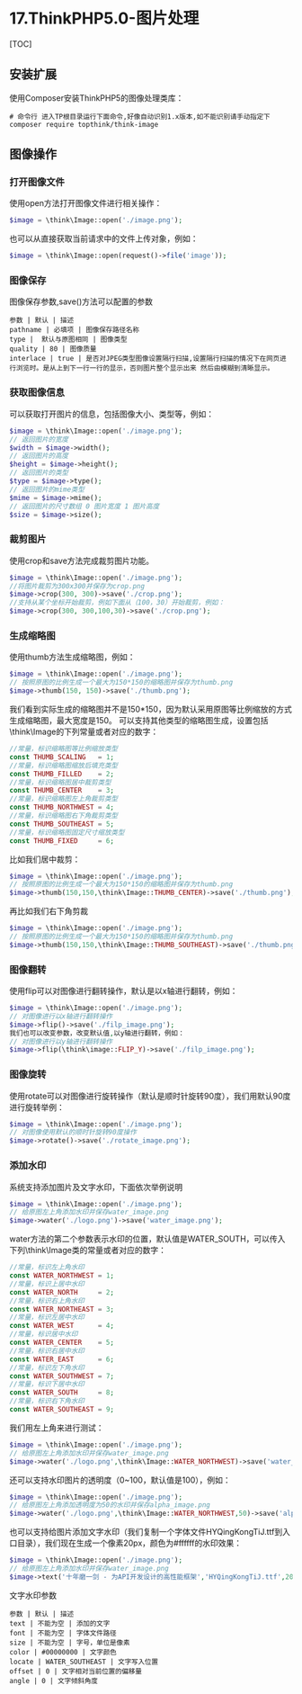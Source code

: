 # 17.ThinkPHP5.0-图片处理
[TOC]

## 安装扩展
使用Composer安装ThinkPHP5的图像处理类库：
```shell
# 命令行 进入TP根目录运行下面命令,好像自动识别1.x版本,如不能识别请手动指定下
composer require topthink/think-image
```

## 图像操作

### 打开图像文件
使用open方法打开图像文件进行相关操作：
```php
$image = \think\Image::open('./image.png');
```
也可以从直接获取当前请求中的文件上传对象，例如：
```php
$image = \think\Image::open(request()->file('image'));
```

### 图像保存
图像保存参数,save()方法可以配置的参数
```table
参数 | 默认 | 描述
pathname | 必填项 | 图像保存路径名称 
type |  默认与原图相同 | 图像类型 
quality | 80 | 图像质量 
interlace | true | 是否对JPEG类型图像设置隔行扫描,设置隔行扫描的情况下在网页进行浏览时。是从上到下一行一行的显示，否则图片整个显示出来 然后由模糊到清晰显示。
```


### 获取图像信息
可以获取打开图片的信息，包括图像大小、类型等，例如：
```php
$image = \think\Image::open('./image.png');
// 返回图片的宽度
$width = $image->width(); 
// 返回图片的高度
$height = $image->height(); 
// 返回图片的类型
$type = $image->type(); 
// 返回图片的mime类型
$mime = $image->mime(); 
// 返回图片的尺寸数组 0 图片宽度 1 图片高度
$size = $image->size(); 
```

### 裁剪图片
使用crop和save方法完成裁剪图片功能。
```php
$image = \think\Image::open('./image.png');
//将图片裁剪为300x300并保存为crop.png
$image->crop(300, 300)->save('./crop.png');
//支持从某个坐标开始裁剪，例如下面从（100，30）开始裁剪，例如：
$image->crop(300, 300,100,30)->save('./crop.png');
```
### 生成缩略图
使用thumb方法生成缩略图，例如：
```php
$image = \think\Image::open('./image.png');
// 按照原图的比例生成一个最大为150*150的缩略图并保存为thumb.png
$image->thumb(150, 150)->save('./thumb.png');
```
我们看到实际生成的缩略图并不是150*150，因为默认采用原图等比例缩放的方式生成缩略图，最大宽度是150。
 可以支持其他类型的缩略图生成，设置包括\think\Image的下列常量或者对应的数字：
```php
//常量，标识缩略图等比例缩放类型
const THUMB_SCALING   = 1; 
//常量，标识缩略图缩放后填充类型
const THUMB_FILLED    = 2; 
//常量，标识缩略图居中裁剪类型
const THUMB_CENTER    = 3; 
//常量，标识缩略图左上角裁剪类型
const THUMB_NORTHWEST = 4;
//常量，标识缩略图右下角裁剪类型
const THUMB_SOUTHEAST = 5; 
//常量，标识缩略图固定尺寸缩放类型
const THUMB_FIXED     = 6; 
```
比如我们居中裁剪：
```php
$image = \think\Image::open('./image.png');
// 按照原图的比例生成一个最大为150*150的缩略图并保存为thumb.png
$image->thumb(150,150,\think\Image::THUMB_CENTER)->save('./thumb.png');
```
再比如我们右下角剪裁
```php
$image = \think\Image::open('./image.png');
// 按照原图的比例生成一个最大为150*150的缩略图并保存为thumb.png
$image->thumb(150,150,\think\Image::THUMB_SOUTHEAST)->save('./thumb.png');
```

### 图像翻转
使用flip可以对图像进行翻转操作，默认是以x轴进行翻转，例如：
```php
$image = \think\Image::open('./image.png');
// 对图像进行以x轴进行翻转操作
$image->flip()->save('./filp_image.png');
我们也可以改变参数，改变默认值,以y轴进行翻转，例如：
// 对图像进行以y轴进行翻转操作
$image->flip(\think\image::FLIP_Y)->save('./filp_image.png');
```

### 图像旋转
使用rotate可以对图像进行旋转操作（默认是顺时针旋转90度），我们用默认90度进行旋转举例：
```php
$image = \think\Image::open('./image.png');
// 对图像使用默认的顺时针旋转90度操作
$image->rotate()->save('./rotate_image.png');
```

### 添加水印
系统支持添加图片及文字水印，下面依次举例说明
```php
$image = \think\Image::open('./image.png');
// 给原图左上角添加水印并保存water_image.png
$image->water('./logo.png')->save('water_image.png'); 
```

water方法的第二个参数表示水印的位置，默认值是WATER_SOUTH，可以传入下列\think\Image类的常量或者对应的数字： 
```php
//常量，标识左上角水印
const WATER_NORTHWEST = 1; 
//常量，标识上居中水印
const WATER_NORTH     = 2; 
//常量，标识右上角水印
const WATER_NORTHEAST = 3; 
//常量，标识左居中水印
const WATER_WEST      = 4; 
//常量，标识居中水印
const WATER_CENTER    = 5; 
//常量，标识右居中水印
const WATER_EAST      = 6; 
//常量，标识左下角水印
const WATER_SOUTHWEST = 7; 
//常量，标识下居中水印
const WATER_SOUTH     = 8; 
//常量，标识右下角水印
const WATER_SOUTHEAST = 9; 
```
我们用左上角来进行测试：
```php
$image = \think\Image::open('./image.png');
// 给原图左上角添加水印并保存water_image.png
$image->water('./logo.png',\think\Image::WATER_NORTHWEST)->save('water_image.png');
```
还可以支持水印图片的透明度（0~100，默认值是100），例如：
```php
$image = \think\Image::open('./image.png');
// 给原图左上角添加透明度为50的水印并保存alpha_image.png
$image->water('./logo.png',\think\Image::WATER_NORTHWEST,50)->save('alpha_image.png');
```
也可以支持给图片添加文字水印（我们复制一个字体文件HYQingKongTiJ.ttf到入口目录），我们现在生成一个像素20px，颜色为#ffffff的水印效果：
```php
$image = \think\Image::open('./image.png');
// 给原图左上角添加水印并保存water_image.png
$image->text('十年磨一剑 - 为API开发设计的高性能框架','HYQingKongTiJ.ttf',20,'#ffffff')->save('text_image.png');
```
文字水印参数
```table
参数 | 默认 | 描述
text | 不能为空 | 添加的文字 
font | 不能为空 | 字体文件路径 
size | 不能为空 | 字号，单位是像素 
color | #00000000 | 文字颜色 
locate | WATER_SOUTHEAST | 文字写入位置 
offset | 0 | 文字相对当前位置的偏移量 
angle | 0 | 文字倾斜角度 
```










